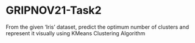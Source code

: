 # GRIPNOV21-Task2
From the given ‘Iris’ dataset, predict the optimum number of clusters and represent it visually using KMeans Clustering Algorithm
